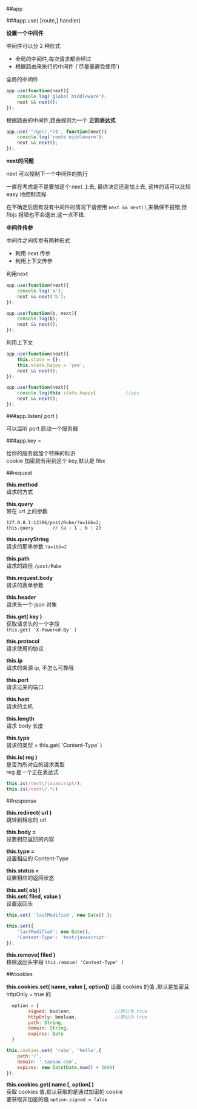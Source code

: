 ##app

###app.use( [route,] handler)          

**设置一个中间件**							

中间件可以分 2 种形式								

* 全局的中间件,每次请求都会经过					
* 根据路由来执行的中间件 ('尽量量避免使用')   		

全局的中间件				
			
```javascript							
app.use(function(next){
	console.log('global middleware');
	next && next();
});
```						

根据路由的中间件,路由规则为一个 **正则表达式** 

```javascript       
app.use('^/go(/.*)$', function(next){
	console.log('route middleware');
	next && next();
});  
```								

**next的问题**        

next 可以控制下一个中间件的执行				

一直在考虑是不是要加这个 next 上去, 最终决定还是加上去, 这样的话可以比较 easy 地控制流程.

在不确定后面有没有中间件的情况下请使用 ``` next && next() ```,来确保不报错,但fibjs 报错也不会退出,这一点不错.

**中间件传参**							

中间件之间传参有两种形式

* 利用 next 传参      
* 利用上下文传参    

利用next          

```javascript					
app.use(function(next){
	console.log('a');
	next && next('b');
});

app.use(function(b, next){
	console.log(b);
	next && next();
});
```          

利用上下文

```javascript
app.use(function(next){
	this.state = {};
	this.state.happy = 'yes';
	next && next();
});

app.use(function(next){
	console.log(this.state.happy)			//yes
	next && next();
});
```

###app.listen( port )						

可以监听 port 启动一个服务器						

###app.key =   

给你的服务器加个特殊的标识						
cookie 加密就有用到这个 key,默认是 fibx

##request

**this.method**								
请求的方式							

**this.query**					
带在 url 上的参数            
 
```
127.0.0.1:12306/post/Rube/?a=1&b=2;												
this.query       // {a : 1 , b : 2}
```

**this.queryString**							
请求的那串参数 ```?a=1&b=2```

**this.path**					
请求的路径 ```/post/Rube```

**this.request.body**						
请求的表单参数

**this.header**						
请求头一个 json 对象				

**this.get( key )**							
获取请求头的一个字段					
```this.get( 'X-Powered-By' )```				

**this.protocol**					
请求使用的协议					

**this.ip**					
请求的来源 ip, 不怎么可靠哦					

**this.port**						
请求过来的端口 					

**this.host**      				
请求的主机

**this.length**        			
请求 body 长度

**this.type**						
请求的类型 = this.get( 'Content-Type' )			
	
**this.is( reg )**					
是否为所对应的请求类型					
reg 是一个正在表达式			
			
```javascript				
this.is(/text\/javascript/);
this.is(/text\/.*/)
```

##response

**this.redirect( url )**						
跳转到相应的 url							

**this.body =**				
设置相应返回的内容						

**this.type =**					
设置相应的 Content-Type
	
**this.status =**						
设置相应的返回状态 					

**this.set( obj )**							
**this.set( filed, value )**					
设置返回头				
						
```javascript
this.set( 'lastModified', new Date() );		
		
this.set({
	'lastModified': new Date(),
	'Content-Type': 'text/javascript'
});		
```

**this.remove( filed )**			
移除返回头字段	
```this.remove( 'Content-Type' )```
	
##cookies						

**this.cookies.set( name, value [, option])**
设置 cookies 的值	,默认是加密且 httpOnly = true 的						

```javascript
  option = {
  		signed: boolean,				//默认为 true
  		httpOnly: boolean, 				//默认为 true
  		path: String,
  		domain: String,
  		expires: Date
  }
```
				
```javascript					
this.cookies.set( 'rube', 'hello',{
	path:'/',
	domain: '.taobao.com',
	expires: new Date(Date.now() + 3600)
});
```


**this.cookies.get( name [, option] )**				
获取 cookies 值,默认获取的是通过加密的 cookie						
要获取非加密的值 ```option.signed = false```



